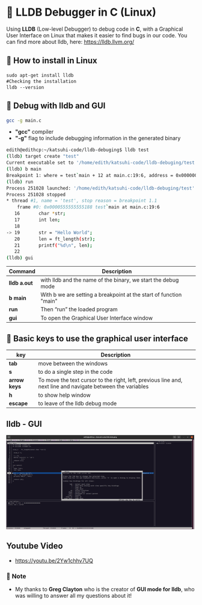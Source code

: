 # :dart: **LLDB Debugger in C (Linux)**
Using **LLDB** (Low-level Debugger)  to debug code in **C**, with a Graphical User Interface on Linux that makes it easier to find bugs in our code.
You can find more about lldb, here: https://lldb.llvm.org/

## :page_facing_up: **How to install in Linux**
```console
sudo apt-get install lldb
#Checking the installation
lldb --version
```

## :feet: **Debug with lldb and GUI**
```bash
gcc -g main.c
```
* **"gcc"** compiler
* **"-g"** flag to include debugging information in the generated binary

```bash
edith@edithcp:~/katsuhi-code/lldb-debuging$ lldb test 
(lldb) target create "test"
Current executable set to '/home/edith/katsuhi-code/lldb-debuging/test' (x86_64).
(lldb) b main
Breakpoint 1: where = test`main + 12 at main.c:19:6, address = 0x0000000000001188
(lldb) run
Process 251028 launched: '/home/edith/katsuhi-code/lldb-debuging/test' (x86_64)
Process 251028 stopped
* thread #1, name = 'test', stop reason = breakpoint 1.1
    frame #0: 0x0000555555555188 test`main at main.c:19:6
   16  		char *str;
   17  		int len;
   18  	
-> 19  		str = "Hello World";
   20  		len = ft_length(str);
   21  		printf("%d\n", len);
   22  		
(lldb) gui
```

| **Command** | **Description** |
| ------------- | ------------- |
| **lldb a.out**  | with lldb and the name of the binary, we start the debug mode  |
| **b main**  | With b we are setting a breakpoint at the start of function "main"  |
| **run** | Then  “run” the loaded program |
| **gui** | To open the Graphical User Interface window |



## :raising_hand: **Basic keys to use the graphical user interface**

| **key** | **Description** |
|-------------|-----------------|
| **tab** | move between the windows |
| **s** | to do a single step in the code |
| **arrow keys** | To move the text cursor to the right, left, previous line and, next line and navigate between the variables |
| **h** | to show help window |
| **escape** | to leave of the lldb debug mode |


## **lldb - GUI**
<img src="lldb-debugger/img/lldb-gui.png" width="500" height="250"/>


## **Youtube Video**
- https://youtu.be/2Yw1chhv7UQ

### :clap: **Note**
- My thanks to **Greg Clayton**  who is the creator of **GUI mode for lldb**, who was willing to answer all my questions about it!